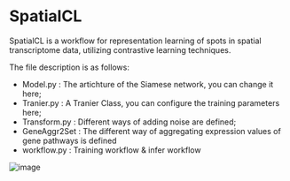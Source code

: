 # SpatialCL

SpatialCL is a workflow for representation learning of spots in spatial transcriptome data, utilizing contrastive learning techniques.

The file description is as follows:

- Model.py : The artichture of the Siamese network, you can change it here;
- Tranier.py : A Tranier Class, you can configure the training parameters here;
- Transform.py : Different ways of adding noise are defined;
- GeneAggr2Set : The different way of aggregating expression values of gene pathways is defined
- workflow.py : Training workflow & infer workflow

![image](https://github.com/xuanwuji/SpatialCL/edit/main/img.png)

